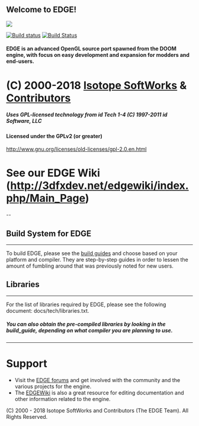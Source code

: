Welcome to EDGE!
---------------------

![](http://a.fsdn.com/con/app/proj/edge2/screenshots/327069.jpg)

[![Build status](https://ci.appveyor.com/api/projects/status/ghevag13p9ue60no?svg=true)](https://ci.appveyor.com/project/raa-eruanna/hyper3dge) [![Build Status](https://travis-ci.org/3dfxdev/hyper3DGE.svg?branch=master)](https://travis-ci.org/3dfxdev/hyper3DGE)

#### EDGE is an advanced OpenGL source port spawned from the DOOM engine, with focus on easy development and expansion for modders and end-users.

# (C) 2000-2018 [Isotope SoftWorks](https://www.facebook.com/IsotopeSoftWorks/) & [Contributors](https://github.com/3dfxdev/hyper3DGE/blob/master/AUTHORS.md)
##### Uses GPL-licensed technology from id Tech 1-4 (C) 1997-2011 id Software, LLC
#### Licensed under the GPLv2 (or greater)
http://www.gnu.org/licenses/old-licenses/gpl-2.0.en.html
# See our EDGE Wiki (http://3dfxdev.net/edgewiki/index.php/Main_Page)
--

## Build System for EDGE
---
To build EDGE, please see the [build guides](https://github.com/3dfxdev/hyper3DGE/tree/master/build_guide) and choose
based on your platform and compiler. They are step-by-step guides
in order to lessen the amount of fumbling around that was previously
noted for new users.

## Libraries
---
For the list of libraries required by EDGE, please see the
following document: docs/tech/libraries.txt.
##### You can also obtain the pre-compiled libraries by looking in the build_guide, depending on what compiler you are planning to use.

---

# Support
* Visit the [EDGE forums](http://tdgmods.net/smf) and get involved with the
community and the various projects for the engine.
* The [EDGEWiki](http://3dfxdev.net/edgewiki) is also a great resource for
editing documentation and other information related to the engine.

(C) 2000 - 2018 Isotope SoftWorks and Contributors (The EDGE Team). All Rights Reserved.
